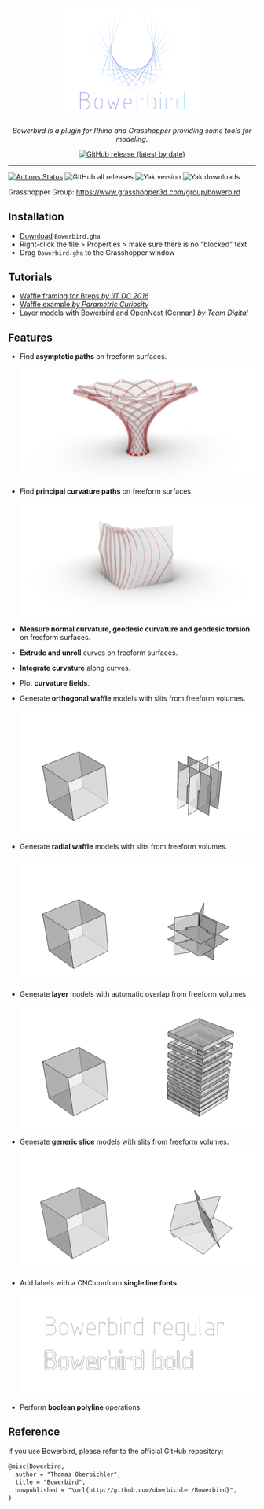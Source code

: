 <p align="center"><a href="https://oberbichler.github.io/Bowerbird"><img alt="Logo" width="60%" src="https://raw.githubusercontent.com/oberbichler/Bowerbird/master/docs/bowerbird.svg?sanitize=true&max-age=0"></a></p>

<p align="center"><i>Bowerbird is a plugin for Rhino and Grasshopper providing some tools for modeling.</i></p>

<p align="center"><a href="https://github.com/oberbichler/Bowerbird/releases/latest/download/Bowerbird.gha"><img alt="GitHub release (latest by date)" src="https://img.shields.io/github/v/release/oberbichler/Bowerbird?color=blue&label=Download&style=for-the-badge"></a></p>

---

[![Actions Status](https://github.com/oberbichler/Bowerbird/workflows/CI/badge.svg?branch=master)](https://github.com/oberbichler/Bowerbird/actions) ![GitHub all releases](https://img.shields.io/github/downloads/oberbichler/Bowerbird/total?label=GitHub%20downloads) ![Yak version](https://img.shields.io/badge/dynamic/json?label=Yak%20version&query=version&url=https%3A%2F%2Fyak.rhino3d.com%2Fpackages%2Fbowerbird) ![Yak downloads](https://img.shields.io/badge/dynamic/json?label=Yak%20downloads&query=download_count&url=https%3A%2F%2Fyak.rhino3d.com%2Fpackages%2Fbowerbird)

Grasshopper Group: https://www.grasshopper3d.com/group/bowerbird

## Installation

* [Download](https://github.com/oberbichler/Bowerbird/releases/latest/download/Bowerbird.gha) `Bowerbird.gha`
* Right-click the file > Properties > make sure there is no "blocked" text
* Drag `Bowerbird.gha` to the Grasshopper window

## Tutorials
- [Waffle framing for Breps *by IIT DC 2016*](https://youtu.be/H622kgtJ-tw)
- [Waffle example *by Parametric Curiosity*](https://youtu.be/0mhVP3XwDSU)
- [Layer models with Bowerbird and OpenNest (German) *by Team Digital*](https://youtu.be/EFKkGvJXLsE)

## Features

- Find **asymptotic paths** on freeform surfaces.

  ![Normal Curvature](https://raw.githubusercontent.com/oberbichler/Bowerbird/master/docs/normal-curvature.png?sanitize=true&max-age=0)

- Find **principal curvature paths** on freeform surfaces.

  ![Geodesic Torsion](https://raw.githubusercontent.com/oberbichler/Bowerbird/master/docs/geodesic-torsion.png?sanitize=true&max-age=0)

- **Measure normal curvature, geodesic curvature and geodesic torsion** on freeform surfaces.

- **Extrude and unroll** curves on freeform surfaces.

- **Integrate curvature** along curves.

- Plot **curvature fields**.

- Generate **orthogonal waffle** models with slits from freeform volumes.

  ![Waffle](https://raw.githubusercontent.com/oberbichler/Bowerbird/master/docs/images/Example_BBWaffle.png?sanitize=true&max-age=0)

- Generate **radial waffle** models with slits from freeform volumes.

  ![Radial](https://raw.githubusercontent.com/oberbichler/Bowerbird/master/docs/images/Example_BBRadial.png?sanitize=true&max-age=0)

- Generate **layer** models with automatic overlap from freeform volumes.

  ![Layer](https://raw.githubusercontent.com/oberbichler/Bowerbird/master/docs/images/Example_BBLayer.png?sanitize=true&max-age=0)

- Generate **generic slice** models with slits from freeform volumes.
  ![Slice](https://raw.githubusercontent.com/oberbichler/Bowerbird/master/docs/images/Example_BBSection.png?sanitize=true&max-age=0)

- Add labels with a CNC conform **single line fonts**.

  ![Text](https://raw.githubusercontent.com/oberbichler/Bowerbird/master/docs/images/Example_BBText.png?sanitize=true&max-age=0)

- Perform **boolean polyline** operations

## Reference

If you use Bowerbird, please refer to the official GitHub repository:

```
@misc{Bowerbird,
  author = "Thomas Oberbichler",
  title = "Bowerbird",
  howpublished = "\url{http://github.com/oberbichler/Bowerbird}",
}
```
